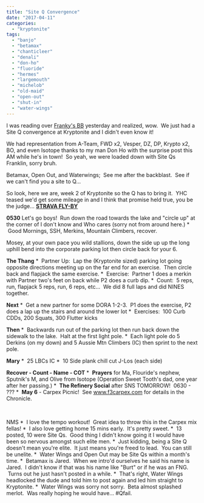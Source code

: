 ```yaml
---
title: "Site Q Convergence"
date: "2017-04-11"
categories: 
  - "kryptonite"
tags: 
  - "banjo"
  - "betamax"
  - "chanticleer"
  - "denali"
  - "don-ho"
  - "fluoride"
  - "hermes"
  - "largemouth"
  - "michelob"
  - "old-maid"
  - "open-out"
  - "shut-in"
  - "water-wings"
---
```


I was reading over [Franky's BB](http://f3nation.com/2017/04/10/great-weather-great-crew-great-site-no-nantan-no-site-q-oh-what-to-do/) yesterday and realized, wow.  We just had a Site Q convergence at Kryptonite and I didn't even know it!

We had representation from A-Team, FWD x2, Vesper, DZ, DP, Krypto x2, BO, and even Isotope thanks to my man Don Ho with the surprise post this AM while he's in town!  So yeah, we were loaded down with Site Qs Franklin, sorry bruh.

Betamax, Open Out, and Waterwings;  See me after the backblast.  See if we can't find you a site to Q...

So look, here we are, week 2 of Kryptonite so the Q has to bring it.  YHC teased we'd get some mileage in and I think that promise held true, you be the judge... [**STRAVA FLY-BY**](http://labs.strava.com/flyby/viewer/#936027757?c=dnrgnzt3&z=G&t=1Owr2Y&a=babKN2HWyjd9pMo3hLPKNw)

**0530** Let's go boys!  Run down the road towards the lake and "circle up" at the corner of I don't know and Who cares (sorry not from around here.) \*  Good Mornings, SSH, Merkins, Mountain Climbers, recover.

Mosey, at your own pace you wild stallions, down the side up up the long uphill bend into the corporate parking lot then circle back for your 6.

**The Thang** \*  Partner Up:  Lap the (Kryptonite sized) parking lot going opposite directions meeting up on the far end for an exercise.  Then circle back and flapjack the same exercise. \*  Exercise:  Partner 1 does a merkin with Partner two's feet on back while P2 does a curb dip. \*  Count:  5 reps, run, flapjack 5 reps, run, 6 reps, etc...  We did 8 full laps and did NINES together.

**Next** \*  Get a new partner for some DORA 1-2-3.  P1 does the exercise, P2 does a lap up the stairs and around the lower lot \*  Exercises:  100 Curb CDDs, 200 Squats, 300 Flutter kicks

**Then** \*  Backwards run out of the parking lot then run back down the sidewalk to the lake.  Halt at the first light pole. \*  Each light pole do 5 Derkins (on my down) and 5 Aussie Mtn Climbers (IC) then sprint to the next pole.

**Mary** \*  25 LBCs IC \*  10 Side plank chill cut J-Los (each side)

**Recover - Count - Name - COT** \*  **Prayers** for Ma, Flouride's nephew, Sputnik's M, and Olive from Isotope (Operation Sweet Tooth's dad, one year after her passing.) \*  **The Refinery Social** after SNS TOMORROW!  0630 - ??? \*  **May 6** - Carpex Picnic!  See www.f3carpex.com for details in the Chronicle.

 

NMS \*  I love the tempo workout!  Great idea to throw this in the Carpex mix fellas! \*  I also love getting home 15 mins early.  It's pretty sweet. \*  13 posted, 10 were Site Qs.  Good thing I didn't know going it I would have been so nervous amongst such elite men. \*  Just kidding, being a Site Q doesn't mean you're elite.  It just means you're freed to lead.  You can still be unelite. \*  Water Wings and Open Out may be Site Qs within a month's time. \*  Betamax is Jared.  When we intro'd ourselves he said his name is Jared.  I didn't know if that was his name like "Burt" or if he was an FNG.  Turns out he just hasn't posted in a while. \*  That's right, Water Wings headlocked the dude and told him to post again and led him straight to Kryptonite. \*  Water Wings was sorry not sorry.  Beta almost splashed merlot.  Was really hoping he would have... #Qfail.
